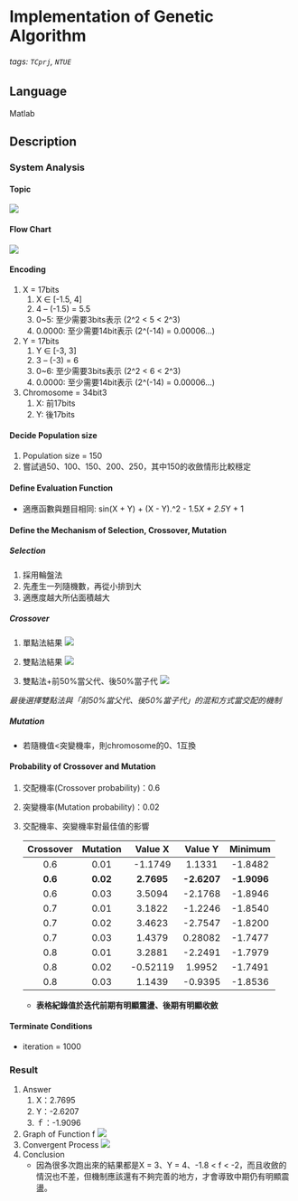 # Implementation of Genetic Algorithm
###### tags: `TCprj`, `NTUE`
## Language
Matlab
## Description
### System Analysis
#### Topic
![](https://i.imgur.com/H4Fmvrp.png)

#### Flow Chart
![](https://i.imgur.com/avBHuwe.png)

#### Encoding
1. X = 17bits
    1. X ∈ [-1.5, 4]
    2. 4 – (-1.5) = 5.5
    3. 0~5: 至少需要3bits表示 (2^2 < 5 < 2^3)
    4. 0.0000: 至少需要14bit表示 (2^(-14) = 0.00006…)
2. Y = 17bits
    1)	Y ∈ [-3, 3]
    2)	3 – (-3) = 6
    3)	0~6: 至少需要3bits表示 (2^2 < 6 < 2^3)
    4)	0.0000: 至少需要14bit表示 (2^(-14) = 0.00006…)
3.	Chromosome = 34bit3
    1)	X: 前17bits
    2)	Y: 後17bits

#### Decide Population size
1. Population size = 150
1. 嘗試過50、100、150、200、250，其中150的收斂情形比較穩定

#### Define Evaluation Function
* 適應函數與題目相同: sin(X + Y) + (X - Y).^2 - 1.5*X + 2.5*Y + 1

#### Define the Mechanism of Selection, Crossover, Mutation
##### Selection
1)	採用輪盤法
2)	先產生一列隨機數，再從小排到大
3)	適應度越大所佔面積越大

##### Crossover
1. 單點法結果
 ![](https://i.imgur.com/Js9xi7Z.jpg)

3. 雙點法結果
![](https://i.imgur.com/MmXg7HC.jpg)

5. 雙點法+前50%當父代、後50%當子代
![](https://i.imgur.com/V1pAbld.png)

*最後選擇雙點法與「前50%當父代、後50%當子代」的混和方式當交配的機制*

##### Mutation
* 若隨機值<突變機率，則chromosome的0、1互換

#### Probability of Crossover and Mutation
1. 交配機率(Crossover probability)：0.6
2. 突變機率(Mutation probability)：0.02
3. 交配機率、突變機率對最佳值的影響

    | Crossover | Mutation | Value X | Value Y | Minimum |
    |:---------:|:--------:|:-------:|:-------:|:-------:|
    |0.6|   0.01|  -1.1749  |1.1331     |-1.8482|
    |**0.6**|	**0.02**|	**2.7695**	|**-2.6207**	|**-1.9096**|
    |0.6|	0.03|	3.5094	|-2.1768	|-1.8946|
    |0.7|	0.01|	3.1822	|-1.2246	|-1.8540|
    |0.7|	0.02|	3.4623	|-2.7547	|-1.8200|
    |0.7|	0.03|	1.4379	|0.28082	|-1.7477|
    |0.8|	0.01|	3.2881	|-2.2491	|-1.7979|
    |0.8|	0.02|	-0.52119|	1.9952	|-1.7491|
    |0.8|	0.03|	1.1439	|-0.9395	|-1.8536|

    * **表格紀錄值於迭代前期有明顯震盪、後期有明顯收斂**

#### Terminate Conditions
* iteration = 1000

### Result
1. Answer
    1. X：2.7695
    2. Y：-2.6207
    3. ｆ：-1.9096
2. Graph of Function f
![](https://i.imgur.com/qpldI68.jpg)
3. Convergent Process
 ![](https://i.imgur.com/Pq2Dxah.png)
4. Conclusion
    * 因為很多次跑出來的結果都是X = 3、Y = 4、-1.8 < f < -2，而且收斂的情況也不差，但機制應該還有不夠完善的地方，才會導致中期仍有明顯震盪。

